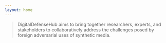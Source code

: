 ```yaml
---
layout: home
---
```


> DigitalDefenseHub aims to bring together researchers, experts, and stakeholders to collaboratively address the challenges posed by foreign adversarial uses of synthetic media.